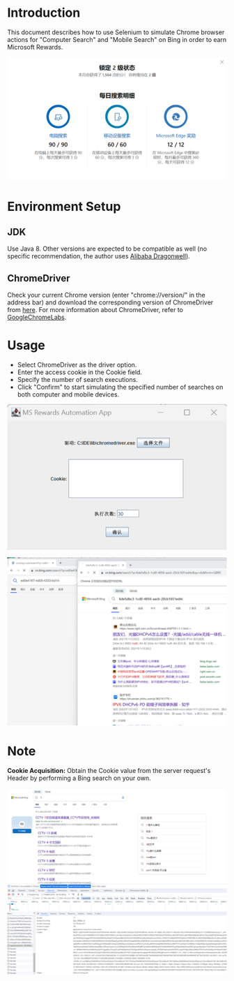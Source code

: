 # Introduction
This document describes how to use Selenium to simulate Chrome browser actions for "Computer Search" and "Mobile Search" on Bing in order to earn Microsoft Rewards.

![image.png](https://raw.githubusercontent.com/stelaino/ms-rewards-automation/main/doc/image/daily%20search%20details.png)

# Environment Setup
## JDK
Use Java 8. Other versions are expected to be compatible as well (no specific recommendation, the author uses [Alibaba Dragonwell](https://dragonwell-jdk.io/#/index)).

## ChromeDriver
Check your current Chrome version (enter "chrome://version/" in the address bar) and download the corresponding version of ChromeDriver from [here](https://googlechromelabs.github.io/chrome-for-testing/last-known-good-versions-with-downloads.json). For more information about ChromeDriver, refer to [GoogleChromeLabs](https://github.com/GoogleChromeLabs/chrome-for-testing).

# Usage
- Select ChromeDriver as the driver option.
- Enter the access cookie in the Cookie field.
- Specify the number of search executions.
- Click "Confirm" to start simulating the specified number of searches on both computer and mobile devices.

![image.png](https://raw.githubusercontent.com/stelaino/ms-rewards-automation/main/doc/image/app%20window.png)

![image.png](https://raw.githubusercontent.com/stelaino/ms-rewards-automation/main/doc/image/demonstrate%20the%20effect.png)

# Note
**Cookie Acquisition:** Obtain the Cookie value from the server request's Header by performing a Bing search on your own.

![image.png](https://raw.githubusercontent.com/stelaino/ms-rewards-automation/main/doc/image/acquisition%20of%20cookies.png)